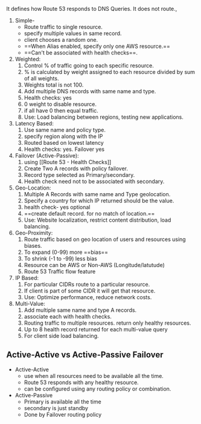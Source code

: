 It defines how Route 53 responds to DNS Queries. It does not route.,

1. Simple- 
	- Route traffic to single resource. 
	- specify multiple values in same record. 
	- client chooses a random one. 
	- ==When Alias enabled, specify only one AWS resource.== 
	- ==Can't be associated with health checks==. 
2. Weighted:
	1. Control % of traffic going to each specific resource. 
	2. % is calculated by weight assigned to each resource divided by sum of all weights. 
	3. Weights total is not 100.
	4. Add multiple DNS records with same name and type. 
	5. Health checks: yes
	6. 0 weight to disable resource. 
	7. if all have 0 then equal traffic. 
	8. Use: Load balancing between regions, testing new applications.
3. Latency Based:
	1. Use same name and policy type. 
	2. specify region along with the IP
	3. Routed based on lowest latency
	4. Health checks: yes. Failover yes
4. Failover (Active-Passive):
	1. using [[Route 53 - Health Checks]]
	2. Create Two A records with policy failover. 
	3. Record type selected as Primary/secondary.
	4. Health check need not to be associated with secondary.
5. Geo-Location:
	1. Multiple A Records with same name and Type geolocation. 
	2. Specify a country for which IP returned should be the value. 
	3. health check- yes optional
	4. ==create default record. for no match of location.==
	5. Use: Website localization, restrict content distribution, load balancing. 
6. Geo-Proximity:
	1. Route traffic based on geo location of users and resources using biases. 
	2. To expand (0-99) more ==bias==
	3. To shrink (-1 to -99) less bias
	4. Resource can be AWS or Non-AWS (Longitude/latutude)
	5. Route 53 Traffic flow feature
7. IP Based:
	1. For particular CIDRs route to a particular resource. 
	2. If client is part of some CIDR it will get that resource. 
	3. Use: Optimize performance, reduce network costs. 
8. Multi-Value:
	1. Add multiple same name and type A records. 
	2. associate each with health checks.
	3. Routing traffic to multiple resources. return only healthy resources. 
	4. Up to 8 health record returned for each multi-value query
	5. For client side load balancing.

## Active-Active vs Active-Passive Failover
- Active-Active 
	- use when all resources need to be available all the time. 
	- Route 53 responds with any healthy resource. 
	- can be configured using any routing policy or combination. 
- Active-Passive 
	- Primary is available all the time 
	- secondary is just standby
	- Done by Failover routing policy